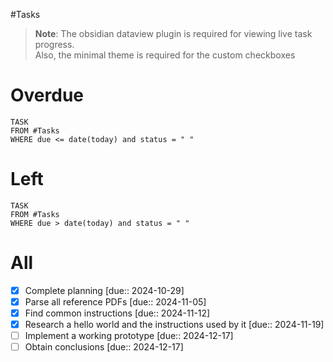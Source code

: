 #Tasks

> **Note**: The obsidian dataview plugin is required for viewing live task progress.  
> Also, the minimal theme is required for the custom checkboxes
# Overdue
```dataview
TASK
FROM #Tasks
WHERE due <= date(today) and status = " "
```

# Left
```dataview
TASK
FROM #Tasks
WHERE due > date(today) and status = " "
```

# All

- [x] Complete planning  [due:: 2024-10-29]
- [x] Parse all reference PDFs  [due:: 2024-11-05]
- [x] Find common instructions  [due:: 2024-11-12]
- [x] Research a hello world and the instructions used by it  [due:: 2024-11-19]
- [ ] Implement a working prototype  [due:: 2024-12-17]
- [ ] Obtain conclusions  [due:: 2024-12-17]
